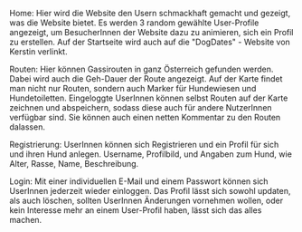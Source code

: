 Home: 
Hier wird die Website den Usern schmackhaft gemacht und gezeigt, was die Website bietet. Es werden 3 random gewählte User-Profile angezeigt, um BesucherInnen der Website dazu zu animieren, sich ein Profil zu erstellen. Auf der Startseite wird auch auf die "DogDates" - Website von Kerstin verlinkt. 

Routen: 
Hier können Gassirouten in ganz Österreich gefunden werden. Dabei wird auch die Geh-Dauer der Route angezeigt. Auf der Karte findet man nicht nur Routen, sondern auch Marker für Hundewiesen und Hundetoiletten.
Eingeloggte UserInnen können selbst Routen auf der Karte zeichnen und abspeichern, sodass diese auch für andere NutzerInnen verfügbar sind. Sie können auch einen netten Kommentar zu den Routen dalassen. 

Registrierung: 
UserInnen können sich Registrieren und ein Profil für sich und ihren Hund anlegen. Username, Profilbild, und Angaben zum Hund, wie Alter, Rasse, Name, Beschreibung. 

Login:
Mit einer individuellen E-Mail und einem Passwort können sich UserInnen jederzeit wieder einloggen. Das Profil lässt sich sowohl updaten, als auch löschen, sollten UserInnen Änderungen vornehmen wollen, oder kein Interesse mehr an einem User-Profil haben, lässt sich das alles machen.